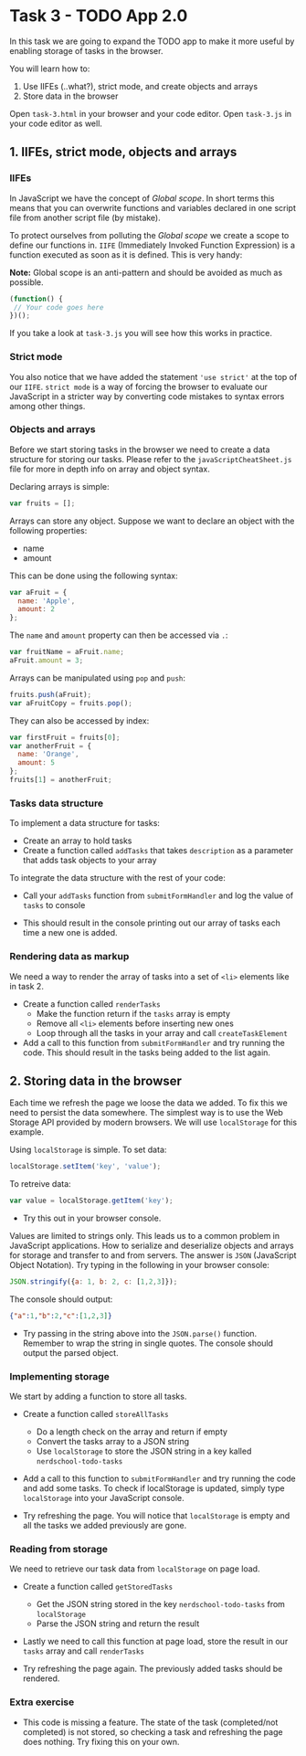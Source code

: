 # Task 3 - TODO App 2.0

In this task we are going to expand the TODO app to make it more useful by enabling storage of tasks in the browser.

You will learn how to:
 1. Use IIFEs (..what?), strict mode, and create objects and arrays
 2. Store data in the browser

Open `task-3.html` in your browser and your code editor. Open `task-3.js` in your code editor as well.

## 1. IIFEs, strict mode, objects and arrays

### IIFEs
In JavaScript we have the concept of _Global scope_. In short terms this means that you can overwrite functions and variables declared in one script file from another script file (by mistake).

To protect ourselves from polluting the _Global scope_ we create a scope to define our functions in. `IIFE` (Immediately Invoked Function Expression) is a function executed as soon as it is defined. This is very handy:

**Note:** Global scope is an anti-pattern and should be avoided as much as possible.

```javascript
(function() {
 // Your code goes here
})();
```
If you take a look at `task-3.js` you will see how this works in practice.

### Strict mode
You also notice that we have added the statement `'use strict'` at the top of our `IIFE`. `strict mode` is a way of forcing the browser to evaluate our JavaScript in a stricter way by converting code mistakes to syntax errors among other things.

### Objects and arrays
Before we start storing tasks in the browser we need to create a data structure for storing our tasks. Please refer to the `javaScriptCheatSheet.js` file for more in depth info on array and object syntax.

Declaring arrays is simple:

```javascript
var fruits = [];
```

Arrays can store any object. Suppose we want to declare an object with the following properties:
 - name
 - amount

This can be done using the following syntax:
```javascript
var aFruit = {
  name: 'Apple',
  amount: 2
};
```

The `name` and `amount` property can then be accessed via `.`:
```javascript
var fruitName = aFruit.name;
aFruit.amount = 3;
```

Arrays can be manipulated using `pop` and `push`:
```javascript
fruits.push(aFruit);
var aFruitCopy = fruits.pop();
```

They can also be accessed by index:
```javascript
var firstFruit = fruits[0];
var anotherFruit = {
  name: 'Orange',
  amount: 5
};
fruits[1] = anotherFruit;
```
### Tasks data structure

To implement a data structure for tasks:

* Create an array to hold tasks
* Create a function called `addTasks` that takes `description` as a parameter
that adds task objects to your array

To integrate the data structure with the rest of your code:
* Call your `addTasks` function from `submitFormHandler` and log the value of `tasks` to console

* This should result in the console printing out our array of tasks each time a new one is added.

### Rendering data as markup
We need a way to render the array of tasks into a set of `<li>` elements like in task 2.

* Create a function called `renderTasks`
  * Make the function return if the `tasks` array is empty
  * Remove all `<li>` elements before inserting new ones
  * Loop through all the tasks in your array and call `createTaskElement`
* Add a call to this function from `submitFormHandler` and try running the code. This should result in the tasks being added to the list again.

## 2. Storing data in the browser

Each time we refresh the page we loose the data we added. To fix this we need to persist the data somewhere. The simplest way is to use the Web Storage API provided by modern browsers. We will use `localStorage` for this example.

Using `localStorage` is simple. To set data:

```javascript
localStorage.setItem('key', 'value');
```

To retreive data:

```javascript
var value = localStorage.getItem('key');
```

* Try this out in your browser console.

Values are limited to strings only. This leads us to a common problem in JavaScript applications. How to serialize and deserialize objects and arrays for storage and transfer to and from servers. The answer is `JSON` (JavaScript Object Notation). Try typing in the following in your browser console:
```javascript
JSON.stringify({a: 1, b: 2, c: [1,2,3]});
```

The console should output:

```json
{"a":1,"b":2,"c":[1,2,3]}
```

* Try passing in the string above into the `JSON.parse()` function. Remember to wrap the string in single quotes. The console should output the parsed object.

### Implementing storage

We start by adding a function to store all tasks.

* Create a function called `storeAllTasks`
  * Do a length check on the array and return if empty
  * Convert the tasks array to a JSON string
  * Use `localStorage` to store the JSON string in a key kalled `nerdschool-todo-tasks`

* Add a call to this function to `submitFormHandler` and try running the code and add some tasks. To check if localStorage is updated, simply type `localStorage` into your JavaScript console.

* Try refreshing the page. You will notice that `localStorage` is empty and all the tasks we added previously are gone.

### Reading from storage
We need to retrieve our task data from `localStorage` on page load.

* Create a function called `getStoredTasks`
  * Get the JSON string stored in the key `nerdschool-todo-tasks` from `localStorage`
  * Parse the JSON string and return the result
* Lastly we need to call this function at page load, store the result in our `tasks` array and call `renderTasks`

* Try refreshing the page again. The previously added tasks should be rendered.

### Extra exercise
* This code is missing a feature. The state of the task (completed/not completed) is not stored, so checking a task and refreshing the page does nothing. Try fixing this on your own.
